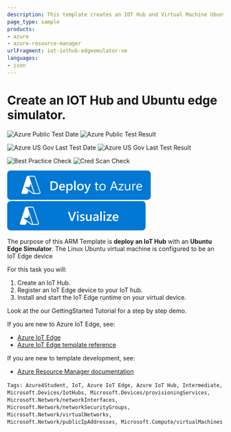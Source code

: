 ```yaml
---
description: This template creates an IOT Hub and Virtual Machine Ubuntu edge simulator.
page_type: sample
products:
- azure
- azure-resource-manager
urlFragment: iot-iothub-edgeemulator-vm
languages:
- json
---
```

# Create an IOT Hub and Ubuntu edge simulator.

![Azure Public Test Date](https://azurequickstartsservice.blob.core.windows.net/badges/quickstarts/microsoft.devices/iot-iothub-edgeemulator-vm/PublicLastTestDate.svg)
![Azure Public Test Result](https://azurequickstartsservice.blob.core.windows.net/badges/quickstarts/microsoft.devices/iot-iothub-edgeemulator-vm/PublicDeployment.svg)

![Azure US Gov Last Test Date](https://azurequickstartsservice.blob.core.windows.net/badges/quickstarts/microsoft.devices/iot-iothub-edgeemulator-vm/FairfaxLastTestDate.svg)
![Azure US Gov Last Test Result](https://azurequickstartsservice.blob.core.windows.net/badges/quickstarts/microsoft.devices/iot-iothub-edgeemulator-vm/FairfaxDeployment.svg)

![Best Practice Check](https://azurequickstartsservice.blob.core.windows.net/badges/quickstarts/microsoft.devices/iot-iothub-edgeemulator-vm/BestPracticeResult.svg)
![Cred Scan Check](https://azurequickstartsservice.blob.core.windows.net/badges/quickstarts/microsoft.devices/iot-iothub-edgeemulator-vm/CredScanResult.svg)

[![Deploy To Azure](https://raw.githubusercontent.com/Azure/azure-quickstart-templates/master/1-CONTRIBUTION-GUIDE/images/deploytoazure.svg?sanitize=true)](https://portal.azure.com/#create/Microsoft.Template/uri/https%3A%2F%2Fraw.githubusercontent.com%2FAzure%2Fazure-quickstart-templates%2Fmaster%2Fquickstarts%2Fmicrosoft.devices%2Fiot-iothub-edgeemulator-vm%2Fazuredeploy.json)
[![Visualize](https://raw.githubusercontent.com/Azure/azure-quickstart-templates/master/1-CONTRIBUTION-GUIDE/images/visualizebutton.svg?sanitize=true)](http://armviz.io/#/?load=https%3A%2F%2Fraw.githubusercontent.com%2FAzure%2Fazure-quickstart-templates%2Fmaster%2Fquickstarts%2Fmicrosoft.devices%2Fiot-iothub-edgeemulator-vm%2Fazuredeploy.json)

The purpose of this ARM Template is **deploy an IoT Hub** with an **Ubuntu Edge Simulator**.
The Linux Ubuntu virtual machine is configured to be an IoT Edge device

For this task you will:

1. Create an IoT Hub.
2. Register an IoT Edge device to your IoT hub.
3. Install and start the IoT Edge runtime on your virtual device.

Look at the our GettingStarted Tutorial for a step by step demo.

If you are new to Azure IoT Edge, see:

- [Azure IoT Edge](https://docs.microsoft.com/azure/iot-edge/about-iot-edge)
- [Azure IoT Edge template reference](https://docs.microsoft.com/azure/templates/microsoft.devices/2019-03-22/iothubs)

If you are new to template development, see:

- [Azure Resource Manager documentation](https://docs.microsoft.com/azure/azure-resource-manager/)

`Tags: Azure4Student, IoT, Azure IoT Edge, Azure IoT Hub, Intermediate, Microsoft.Devices/IotHubs, Microsoft.Devices/provisioningServices, Microsoft.Network/networkInterfaces, Microsoft.Network/networkSecurityGroups, Microsoft.Network/virtualNetworks, Microsoft.Network/publicIpAddresses, Microsoft.Compute/virtualMachines`

